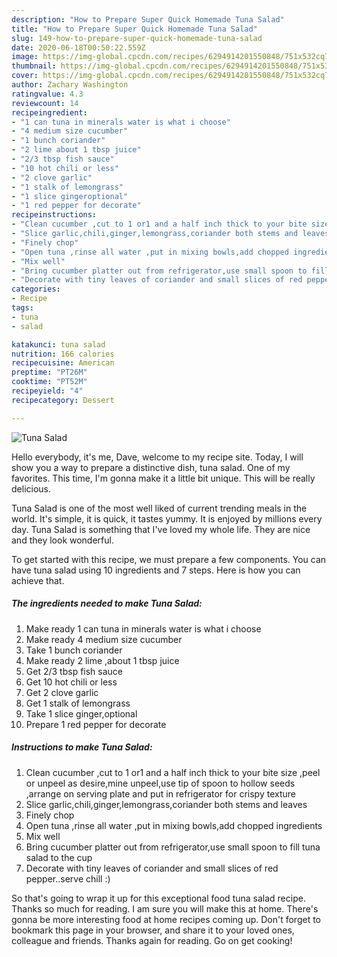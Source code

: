 ```yaml
---
description: "How to Prepare Super Quick Homemade Tuna Salad"
title: "How to Prepare Super Quick Homemade Tuna Salad"
slug: 149-how-to-prepare-super-quick-homemade-tuna-salad
date: 2020-06-18T00:50:22.559Z
image: https://img-global.cpcdn.com/recipes/6294914201550848/751x532cq70/tuna-salad-recipe-main-photo.jpg
thumbnail: https://img-global.cpcdn.com/recipes/6294914201550848/751x532cq70/tuna-salad-recipe-main-photo.jpg
cover: https://img-global.cpcdn.com/recipes/6294914201550848/751x532cq70/tuna-salad-recipe-main-photo.jpg
author: Zachary Washington
ratingvalue: 4.3
reviewcount: 14
recipeingredient:
- "1 can tuna in minerals water is what i choose"
- "4 medium size cucumber"
- "1 bunch coriander"
- "2 lime about 1 tbsp juice"
- "2/3 tbsp fish sauce"
- "10 hot chili or less"
- "2 clove garlic"
- "1 stalk of lemongrass"
- "1 slice gingeroptional"
- "1 red pepper for decorate"
recipeinstructions:
- "Clean cucumber ,cut to 1 or1 and a half inch thick to your bite size ,peel or unpeel as desire,mine unpeel,use tip of spoon to hollow seeds ,arrange on serving plate and put in refrigerator for crispy texture"
- "Slice garlic,chili,ginger,lemongrass,coriander both stems and leaves"
- "Finely chop"
- "Open tuna ,rinse all water ,put in mixing bowls,add chopped ingredients"
- "Mix well"
- "Bring cucumber platter out from refrigerator,use small spoon to fill tuna salad to the cup"
- "Decorate with tiny leaves of coriander and small slices of red pepper..serve chill :)"
categories:
- Recipe
tags:
- tuna
- salad

katakunci: tuna salad 
nutrition: 166 calories
recipecuisine: American
preptime: "PT26M"
cooktime: "PT52M"
recipeyield: "4"
recipecategory: Dessert

---
```



![Tuna Salad](https://img-global.cpcdn.com/recipes/6294914201550848/751x532cq70/tuna-salad-recipe-main-photo.jpg)

Hello everybody, it's me, Dave, welcome to my recipe site. Today, I will show you a way to prepare a distinctive dish, tuna salad. One of my favorites. This time, I'm gonna make it a little bit unique. This will be really delicious.

Tuna Salad is one of the most well liked of current trending meals in the world. It's simple, it is quick, it tastes yummy. It is enjoyed by millions every day. Tuna Salad is something that I've loved my whole life. They are nice and they look wonderful.




To get started with this recipe, we must prepare a few components. You can have tuna salad using 10 ingredients and 7 steps. Here is how you can achieve that.

<!--inarticleads1-->

##### The ingredients needed to make Tuna Salad:

1. Make ready 1 can tuna in minerals water is what i choose
1. Make ready 4 medium size cucumber
1. Take 1 bunch coriander
1. Make ready 2 lime ,about 1 tbsp juice
1. Get 2/3 tbsp fish sauce
1. Get 10 hot chili or less
1. Get 2 clove garlic
1. Get 1 stalk of lemongrass
1. Take 1 slice ginger,optional
1. Prepare 1 red pepper for decorate




<!--inarticleads2-->

##### Instructions to make Tuna Salad:

1. Clean cucumber ,cut to 1 or1 and a half inch thick to your bite size ,peel or unpeel as desire,mine unpeel,use tip of spoon to hollow seeds ,arrange on serving plate and put in refrigerator for crispy texture
1. Slice garlic,chili,ginger,lemongrass,coriander both stems and leaves
1. Finely chop
1. Open tuna ,rinse all water ,put in mixing bowls,add chopped ingredients
1. Mix well
1. Bring cucumber platter out from refrigerator,use small spoon to fill tuna salad to the cup
1. Decorate with tiny leaves of coriander and small slices of red pepper..serve chill :)




So that's going to wrap it up for this exceptional food tuna salad recipe. Thanks so much for reading. I am sure you will make this at home. There's gonna be more interesting food at home recipes coming up. Don't forget to bookmark this page in your browser, and share it to your loved ones, colleague and friends. Thanks again for reading. Go on get cooking!
